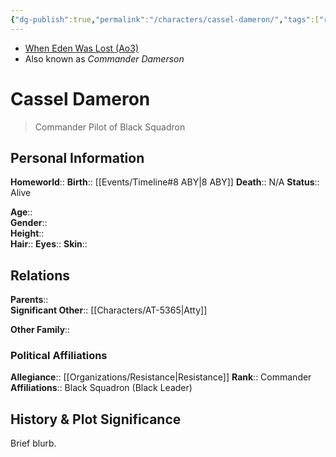```yaml
---
{"dg-publish":true,"permalink":"/characters/cassel-dameron/","tags":["resistance","pilot","unfinished"],"dgHomeLink":false,"noteIcon":"saber1"}
---
```


- [When Eden Was Lost (Ao3)](https://archiveofourown.org/works/19334440/chapters/45992584)
- Also known as *Commander Damerson*
# Cassel Dameron
>Commander Pilot of Black Squadron

## Personal Information

**Homeworld**:: 
**Birth**::  [[Events/Timeline#8 ABY\|8 ABY]]
**Death**::  N/A
**Status**::  Alive

**Age**::  
**Gender**::  
**Height**::  
**Hair**:: 
**Eyes**:: 
**Skin**::

## Relations

**Parents**::  
**Significant Other**:: [[Characters/AT-5365\|Atty]]

**Other Family**::

### Political Affiliations

**Allegiance**::  [[Organizations/Resistance\|Resistance]]
**Rank**::  Commander
**Affiliations**::  Black Squadron (Black Leader)

## History & Plot Significance

Brief blurb.